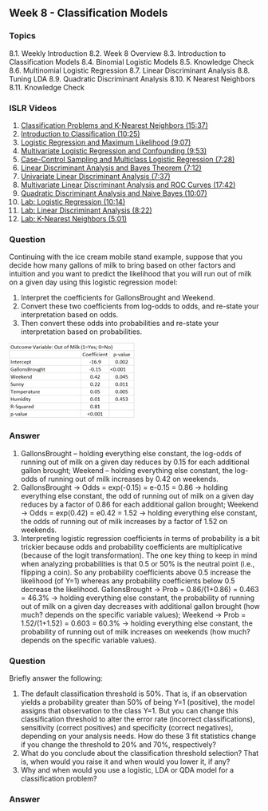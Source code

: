 ## Week 8 - Classification Models

### Topics
  8.1. Weekly Introduction
  8.2. Week 8 Overview
  8.3. Introduction to Classification Models
  8.4. Binomial Logistic Models
  8.5. Knowledge Check
  8.6. Multinomial Logistic Regression
  8.7. Linear Discriminant Analysis
  8.8. Tuning LDA
  8.9. Quadratic Discriminant Analysis
  8.10. K Nearest Neighbors
  8.11. Knowledge Check
    
### ISLR Videos
  1. [Classification Problems and K-Nearest Neighbors (15:37)](https://www.youtube.com/watch?v=vVj2itVNku4)
  2. [Introduction to Classification (10:25)](https://www.youtube.com/watch?v=sqq21-VIa1c)
  3. [Logistic Regression and Maximum Likelihood (9:07)](https://www.youtube.com/watch?v=31Q5FGRnxt4)
  4. [Multivariate Logistic Regression and Confounding (9:53)](https://www.youtube.com/watch?v=MpX8rVv_u4E)
  5. [Case-Control Sampling and Multiclass Logistic Regression (7:28)](https://www.youtube.com/watch?v=GavRXXEHGqU)
  6. [Linear Discriminant Analysis and Bayes Theorem (7:12)](https://www.youtube.com/watch?v=RfrGiG1Hm3M)
  7. [Univariate Linear Discriminant Analysis (7:37)](https://www.youtube.com/watch?v=QG0pVJXT6EU)
  8. [Multivariate Linear Discriminant Analysis and ROC Curves (17:42)](https://www.youtube.com/watch?v=X4VDZDp2vqw)
  9. [Quadratic Discriminant Analysis and Naive Bayes (10:07)](https://www.youtube.com/watch?v=6FiNGTYAOAA)
  10. [Lab: Logistic Regression (10:14)](https://www.youtube.com/watch?v=TxvEVc8YNlU)
  11. [Lab: Linear Discriminant Analysis (8:22)](https://www.youtube.com/watch?v=2cl7JiPzkBY)
  12. [Lab: K-Nearest Neighbors (5:01)](https://www.youtube.com/watch?v=9TVVF7CS3F4)

### Question
Continuing with the ice cream mobile stand example, suppose that you decide how many gallons of milk to bring based on other factors and intuition and you want to predict the likelihood that you will run out of milk on a given day using this logistic regression model:

  1.  Interpret the coefficients for GallonsBrought and Weekend.
  2. Convert these two coefficients from log-odds to odds, and re-state your interpretation based on odds.
  3. Then convert these odds into probabilities and re-state your interpretation based on probabilities.

![alt tag](https://raw.githubusercontent.com/jpsuen/ITEC621_Class_Files/master/Lecture_Slides/Chapter_8/8.5%2Bknowledge%2Bcheck.jpg)

### Answer
  1. GallonsBrought – holding everything else constant, the log-odds of running out of milk on a given day reduces by 0.15 for each additional gallon brought; Weekend – holding everything else constant, the log-odds of running out of milk increases by 0.42 on weekends.
  2. GallonsBrought → Odds = exp(-0.15) = e-0.15 = 0.86 → holding everything else constant, the odd of running out of milk on a given day reduces by a factor of 0.86 for each additional gallon brought; Weekend → Odds = exp(0.42) = e0.42 = 1.52 → holding everything else constant, the odds of running out of milk increases by a factor of 1.52 on weekends.
  3. Interpreting logistic regression coefficients in terms of probability is a bit trickier because odds and probability coefficients are multiplicative (because of the logit transformation). The one key thing to keep in mind when analyzing probabilities is that 0.5 or 50% is the neutral point (i.e., flipping a coin). So any probability coefficients above 0.5 increase the likelihood (of Y=1) whereas any probability coefficients below 0.5 decrease the likelihood. GallonsBrought → Prob = 0.86/(1+0.86) = 0.463 = 46.3% → holding everything else constant, the probability of running out of milk on a given day decreases with additional gallon brought (how much? depends on the specific variable values); Weekend → Prob = 1.52/(1+1.52) = 0.603 = 60.3% → holding everything else constant, the probability of running out of milk increases on weekends (how much? depends on the specific variable values).

### Question
Briefly answer the following:
  1. The default classification threshold is 50%. That is, if an observation yields a probability greater than 50% of being Y=1 (positive), the model assigns that observation to the class Y=1. But you can change this classification threshold to alter the error rate (incorrect classifications), sensitivity (correct positives) and specificity (correct negatives), depending on your analysis needs. How do these 3 fit statistics change if you change the threshold to 20% and 70%, respectively?
  2. What do you conclude about the classification threshold selection? That is, when would you raise it and when would you lower it, if any?
  3. Why and when would you use a logistic, LDA or QDA model for a classification problem?

### Answer
